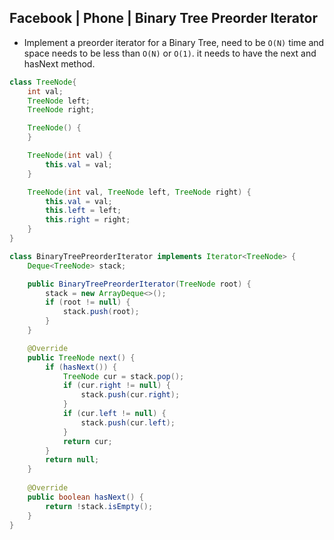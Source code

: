 ## Facebook | Phone | Binary Tree Preorder Iterator

- Implement a preorder iterator for a Binary Tree, need to be `O(N)` time and 
  space needs to be less than `O(N)` or `O(1)`. it needs to have the next and hasNext method.

```java
class TreeNode{
    int val;
    TreeNode left;
    TreeNode right;

    TreeNode() {
    }

    TreeNode(int val) {
        this.val = val;
    }

    TreeNode(int val, TreeNode left, TreeNode right) {
        this.val = val;
        this.left = left;
        this.right = right;
    }
}

class BinaryTreePreorderIterator implements Iterator<TreeNode> {
    Deque<TreeNode> stack;

    public BinaryTreePreorderIterator(TreeNode root) {
        stack = new ArrayDeque<>();
        if (root != null) {
            stack.push(root);
        }
    }

    @Override
    public TreeNode next() {
        if (hasNext()) {
            TreeNode cur = stack.pop();
            if (cur.right != null) {
                stack.push(cur.right);
            }
            if (cur.left != null) {
                stack.push(cur.left);
            }
            return cur;
        }
        return null;
    }
    
    @Override
    public boolean hasNext() {
        return !stack.isEmpty();
    }
}
```